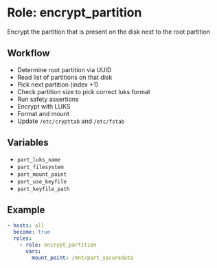 # Role: encrypt_partition

Encrypt the partition that is present on the disk next to the root partition

## Workflow

- Determine root partition via UUID
- Read list of partitions on that disk
- Pick next partition (index +1)
- Check partition size to pick correct luks format
- Run safety assertions
- Encrypt with LUKS
- Format and mount
- Update `/etc/crypttab` and `/etc/fstab`

## Variables

- `part_luks_name`
- `part_filesystem`
- `part_mount_point`
- `part_use_keyfile`
- `part_keyfile_path`

## Example

```yaml
- hosts: all
  become: true
  roles:
    - role: encrypt_partition
      vars:
        mount_point: /mnt/part_securedata
